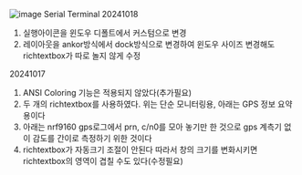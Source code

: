 
![image](https://github.com/user-attachments/assets/b596df2f-2b92-4162-a12b-38b520bc3697)
Serial Terminal
20241018
1. 실행아이콘을 윈도우 디폴트에서 커스텀으로 변경
2. 레이아웃을 ankor방식에서 dock방식으로 변경하여 윈도우 사이즈 변경해도 richtextbox가 따로 놀지 않게 수정
   
20241017
1. ANSI Coloring 기능은 적용되지 않았다(추가필요)
2. 두 개의 richtextbox를 사용하였다. 위는 단순 모니터링용, 아래는 GPS 정보 요약용이다
3. 아래는 nrf9160 gps로그에서 prn, c/n0를 모아 놓기만 한 것으로 gps 계측기 없이 감도를 간이로 측정하기 위한 것이다
4. richtextbox가 자동크기 조절이 안된다 따라서 창의 크기를 변화시키면 richtextbox의 영역이 겹칠 수도 있다(수정필요)


